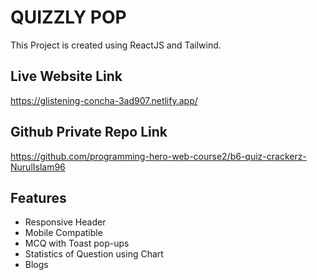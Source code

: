 # QUIZZLY POP

This Project is created using ReactJS and Tailwind.

## Live Website Link

https://glistening-concha-3ad907.netlify.app/

## Github Private Repo Link

https://github.com/programming-hero-web-course2/b6-quiz-crackerz-NurulIslam96

## Features

- Responsive Header
- Mobile Compatible
- MCQ with Toast pop-ups
- Statistics of Question using Chart
- Blogs

